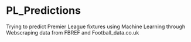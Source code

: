 # PL_Predictions
Trying to predict Premier League fixtures using Machine Learning through Webscraping data from FBREF and Football_data.co.uk
